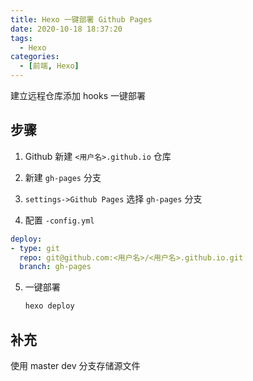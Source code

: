 ```yaml
---
title: Hexo 一键部署 Github Pages
date: 2020-10-18 18:37:20
tags: 
  - Hexo
categories: 
  - [前端, Hexo]
---
```


建立远程仓库添加 hooks 一键部署

<!--more-->

## 步骤

1. Github 新建 `<用户名>.github.io` 仓库

2.  新建 `gh-pages` 分支

3.  `settings->Github Pages`  选择  `gh-pages` 分支

4.  配置 `-config.yml`

   ```yml
   deploy:
   - type: git
     repo: git@github.com:<用户名>/<用户名>.github.io.git
     branch: gh-pages
   ```

5. 一键部署

   ```bash
   hexo deploy
   ```

## 补充

使用 master dev 分支存储源文件